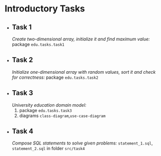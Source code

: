 # Introductory Tasks

<ul>
<li><h2>Task 1</h2>
<i>Create two-dimensional array, initialize it and find maximum value:</i> package <code>edu.tasks.task1</code></li>
<li><h2>Task 2</h2>
<i>Initialize one-dimensional array with random values, sort it and check for correctness:</i> package <code>edu.tasks.task2</code></li>
<li><h2>Task 3</h2>
<i>University education domain model:</i> 
<ol>
<li>package <code>edu.tasks.task3</code></li> 
<li>diagrams <code>class-diagram</code>,<code>use-case-diagram</code></li>
</ol>
<li><h2>Task 4</h2>
<i>Compose SQL statements to solve given problems:</i> <code>statement_1.sql</code>, <code>statement_2.sql</code> in folder <code>src/task4</code></li>
</ul>
